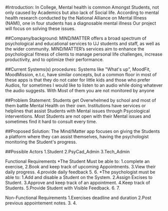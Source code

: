 #Introduction:
In College, Mental health is common Amongst Students, not only caused by Academics but also lack of Social life.
According to mental health research conducted by the National Alliance on Mental Illness (NAMI), one in four students has a diagnosable mental illness
Our project will focus on solving these issues.

##Company/background:
MIND/MATTER offers a broad spectrum of psychological and educational services to UJ students and staff, as well as the wider community.
MIND/MATTER’s services aim to enhance the psychological fitness of clients to manage personal life challenges, increase productivity, and to optimize their performance.

##Current Systems(s) procedures:
Systems like "What's up", MoodFit, MoodMission, e.t.c, have similar concepts, but a common floor in most of these apps is that they do not cater for little kids and those who prefer Audios,
for sometimes I would like to listen to an audio while doing whatever the audio suggests. With Most of them you are not monitored by anyone

##Problem Statement:
Students get Overwhelmed by school and most of them battle Mental Health on their own. Institutions have services or helplines
that assist Students with Mental issues through Psycological interventions.
Most Students are not open with their Mental issues and sometimes find it hard to consult every time.

##Proposed Solution:
The Mind/Matter app focuses on giving the Students a platform where they can assist themselves, 
having the psychologist monitoring the Student's progress.

##Possible Actors
1.Student
2.PsyCad_Admin
3.Tech_Admin

Functional Requirements
*The Student Must be able to:
	1.complete an exercise,
	2.Book and keep track of upcoming Appointments.
	3.View their daily progress.
	4.provide daily feedback
	5.
	6.
*The psychologist must be able to:
	1.Add and disable a Student on the System.
	2.Assign Excises to Student.
	3.Approve and keep track of an appointment.
	4.Keep track of Students.
	5.Provide Student with Visible Feedback.
	6.
	7.


Non-Functional Requirements
	1.Exercises deadline and duration
	2.Post previous appointement notes.
	3.
	4.